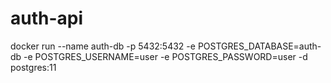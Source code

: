 # auth-api

docker run --name auth-db -p 5432:5432 -e POSTGRES_DATABASE=auth-db -e POSTGRES_USERNAME=user -e POSTGRES_PASSWORD=user -d postgres:11